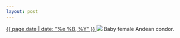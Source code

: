 ```yaml
---
layout: post
---
```


<p>
  <a href="/216">
    <time>{{ page.date | date: "%e %B, %Y" }}</time>
  </a>
  <a href="/216"><img src="{{ site.assets_url }}/216.jpg"/></a>
  <span>Baby female Andean condor.</span>
</p>
